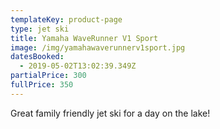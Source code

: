 ```yaml
---
templateKey: product-page
type: jet ski
title: Yamaha WaveRunner V1 Sport
image: /img/yamahawaverunnerv1sport.jpg
datesBooked:
  - 2019-05-02T13:02:39.349Z
partialPrice: 300
fullPrice: 350
---
```

Great family friendly jet ski for a day on the lake!
